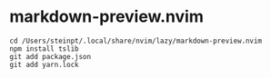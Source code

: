 # markdown-preview.nvim

```/bin/bash
cd /Users/steinpt/.local/share/nvim/lazy/markdown-preview.nvim
npm install tslib
git add package.json
git add yarn.lock
```

